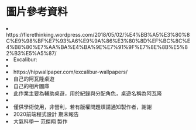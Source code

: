 <h1>圖片參考資料</h1>
<li>https://flerethinking.wordpress.com/2018/05/02/%E4%BB%A5%E3%80%8C%E9%98%BF%E7%93%A6%E9%9A%86%E3%80%8D%EF%BC%8C%E4%B8%80%E7%AA%BA%E4%BA%9E%E7%91%9F%E7%8E%8B%E5%82%B3%E5%A5%87/</li>
<li>Excalibur:<li>
<li>https://hipwallpaper.com/excalibur-wallpapers/</li>
<li>自己的阿瓦隆桌遊</li>
<li>自己的相片圖庫</li>
<li>此作業主要為輔助桌遊，用於紀錄與分配角色，桌遊名稱為阿瓦隆<li>
<li>僅供學術使用，非營利，若有版權問題煩請通知製作者，謝謝</li>
<li>2020前端程式設計 期末報告</li>
<li>大氣科學一 范傑翔 製作</li>